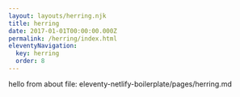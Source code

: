 ```yaml
---
layout: layouts/herring.njk
title: herring
date: 2017-01-01T00:00:00.000Z
permalink: /herring/index.html
eleventyNavigation:
  key: herring
  order: 8
---
```

hello from about file: eleventy-netlify-boilerplate/pages/herring.md

   
